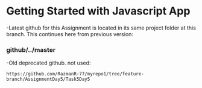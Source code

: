 # Getting Started with Javascript App

-Latest github for this Assignment is located in its same project folder at this branch. This continues here from previous version:
### github/../master


-Old deprecated github. not used:

`https://github.com/RazmanR-77/myrepo1/tree/feature-branch/AssignmentDay5/Task5Day5 `






